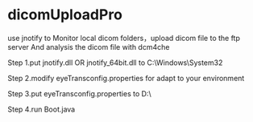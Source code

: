 # dicomUploadPro
use jnotify to Monitor local dicom folders，upload dicom file to the ftp server And analysis the dicom file with dcm4che

Step 1.put jnotify.dll OR jnotify_64bit.dll to C:\Windows\System32

Step 2.modify eyeTransconfig.properties for adapt to your environment

Step 3.put eyeTransconfig.properties to D:\

Step 4.run Boot.java
